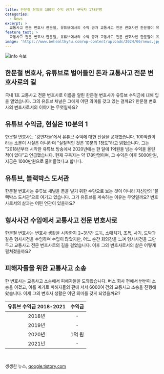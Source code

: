 ```yaml
---
title: 한문철 유튜브 100억 수익 공개! 구독자 178만명
categories:
  - News
excerpt: >
  교통사고 전문 변호사 한문철, 유튜브에서의 수익 공개 교통사고 전문 변호사인 한문철이 유튜브 수익에 대해 공개적으로 이야기했다. MBC 강연자들에 출연한 그는 유튜브 채널은 돈이 안 된다며 현재 수익은 1000만원이라고 밝혔다. 또한, 2018년부터 유튜브 방송을 시작한 그는 한 달 수익이 1억원을 넘은 적도 있다고 전하며 유튜브는 나의 블랙박스 도서관이라고 덧붙였다. 그는 변호사로 일하면서의 경험과 유튜브 활동을 소개하며, 6000여 건의 교통사고 소송을 진행했다는 내용도 공유했다.
feature_text: >
  교통사고 전문 변호사 한문철, 유튜브에서의 수익 공개 교통사고 전문 변호사인 한문철이 유튜브 수익에 대해 공개적으로 이야기했다. MBC 강연자들에 출연한 그는 유튜브 채널은 돈이 안 된다며 현재 수익은 1000만원이라고 밝혔다. 또한, 2018년부터 유튜브 방송을 시작한 그는 한 달 수익이 1억원을 넘은 적도 있다고 전하며 유튜브는 나의 블랙박스 도서관이라고 덧붙였다. 그는 변호사로 일하면서의 경험과 유튜브 활동을 소개하며, 6000여 건의 교통사고 소송을 진행했다는 내용도 공유했다.
image: 'https://www.behealthy4u.com/wp-content/uploads/2024/06/news.jpg'
---
```


<p><img src="https://www.behealthy4u.com/wp-content/uploads/2024/06/news.jpg" alt="info 속보" /></p>

<h2 data-ke-size="size26">한문철 변호사, 유튜브로 벌어들인 돈과 교통사고 전문 변호사로의 길</h2>

<p data-ke-size="size16">국내 1호 교통사고 전문 변호사로 이름을 알린 한문철 변호사가 유튜브 수익금에 대해 입을 열었습니다. 그의 유튜브 채널은 그에게 어떤 의미를 갖고 있는 걸까요? 한문철 변호사의 변호사로서의 이야기는 무엇일까요?</p>

<h2 data-ke-size="size24">유튜브 수익금, 현실은 10분의 1</h2>

<p data-ke-size="size16">한문철 변호사는 '강연자들'에서 유튜브 수익에 대한 진실을 공개했습니다. 100억원이라는 소문이 사실은 아니라며 "실질적인 것은 10분의 1정도"라고 밝혔습니다. 그는 "2018년부터 시작한 유튜브 방송에서 2020년에는 한 달에 1억원을 넘는 수익을 올린 적이 있다"고 언급했습니다. 현재 구독자는 약 178만명이며, 그 수익은 이후 5000만원, 지금은 1000만원으로 줄어들었다고 합니다.</p>

<h2 data-ke-size="size24">유튜브, 블랙박스 도서관</h2>

<p data-ke-size="size16">한문철 변호사는 유튜브 채널을 돈을 벌기 위한 수단으로 보는 것이 아니라 자신만의 '블랙박스 도서관'으로 여기고 있습니다. 그가 유튜브를 계속하는 이유는 무엇일까요? 변호사로서의 삶과는 어떤 연관이 있을까요?</p>

<h2 data-ke-size="size24">형사사건 수임에서 교통사고 전문 변호사로</h2>

<p data-ke-size="size16">한문철 변호사는 변호사 생활을 시작한지 2~3년간 도둑, 소매치기, 조폭, 사기, 도박과 같은 형사사건을 수임하며 수입이 많았지만, 어느 순간 회의감을 느껴 형사사건을 그만두고 교통사고 전문 변호사로의 길을 걸었습니다. 이후 그의 변호사로서의 삶은 어떻게 펼쳐졌을까요?</p>

<h2 data-ke-size="size24">피해자들을 위한 교통사고 소송</h2>

<p data-ke-size="size16">한 변호사는 교통사고 소송에서 피해자들을 도와왔습니다. 버스 회사 편에서 번번이 소송을 이겼고, 이를 계기로 피해자들의 편에 서서 6000여 건의 교통사고 소송을 진행해왔습니다. 이제 그의 변호사 생활은 어떤 의미를 갖게 되었을까요?</p>

<table>
<thead>
<tr>
<th style="text-align: center;">유튜브 수익금 2018-2021</th>
<th style="text-align: center;">수익금</th>
</tr>
</thead>
<tbody>
<tr>
<td style="text-align: center;">2018년</td>
<td style="text-align: center;">-</td>
</tr>
<tr>
<td style="text-align: center;">2019년</td>
<td style="text-align: center;">-</td>
</tr>
<tr>
<td style="text-align: center;">2020년</td>
<td style="text-align: center;">1억 원</td>
</tr>
<tr>
<td style="text-align: center;">2021년</td>
<td style="text-align: center;">-</td>
</tr>
</tbody>
</table>

<p data-ke-size="size16">&nbsp;</p>
생생한 뉴스, <a href="https://qoogle.tistory.com" rel="dofollow">qoogle.tistory.com</a>



